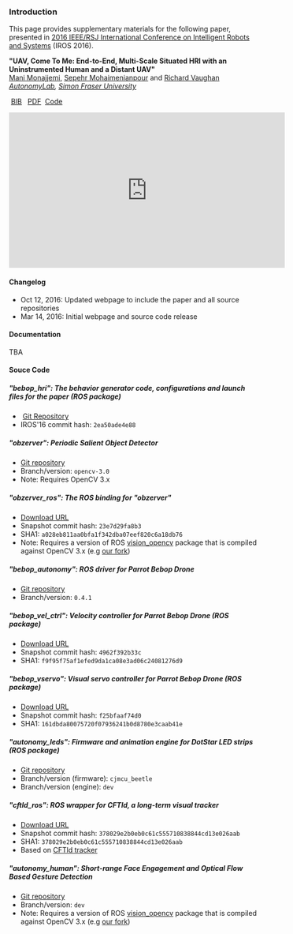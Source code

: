 ### Introduction

This page provides supplementary materials for the following paper, presented in [2016 IEEE/RSJ International Conference on Intelligent Robots and Systems](http://www.iros2016.org/) (IROS 2016).

**"UAV, Come To Me: End-to-End, Multi-Scale Situated HRI with an Uninstrumented Human and a Distant UAV"**<br />
[Mani Monajjemi](https://mani.im), [Sepehr Mohaimenianpour](http://sepehr.im) and [Richard Vaughan](https://www.cs.sfu.ca/~vaughan/)<br />
_[AutonomyLab](http://autonomylab.org/), [Simon Fraser University](http://sfu.ca)_

<i class="fa fa-file-text-o"></i>&nbsp;<a href="#">BIB</a>&nbsp;
<i class="fa fa-file-pdf-o"></i>&nbsp;<a href="https://autonomylab.github.io/doc/monajjemi_iros16.pdf">PDF</a>
<i class="fa fa-github"></i>&nbsp;<a href="#source-code">Code</a>

<iframe width="560" height="315" src="https://www.youtube-nocookie.com/embed/6kKuGH0B8XY?rel=0" frameborder="0" allowfullscreen></iframe>

#### Changelog

- Oct 12, 2016: Updated webpage to include the paper and all source repositories
- Mar 14, 2016: Initial webpage and source code release

#### Documentation

TBA

#### Souce Code

##### "bebop_hri": The behavior generator code, configurations and launch files for the paper (ROS package)

- <i class="fa fa-github"></i>&nbsp;<a href="https://github.com/AutonomyLab/bebop_hri">Git Repository</a>
- IROS'16 commit hash: `2ea50ade4e88`

##### "obzerver": Periodic Salient Object Detector

- [Git repository](https://github.com/AutonomyLab/obzerver)
- Branch/version: `opencv-3.0`
- Note: Requires OpenCV 3.x

##### "obzerver_ros": The ROS binding for "obzerver"

- [Download URL](https://github.com/AutonomyLab/bebop_hri/releases/download/iros16_submission/AutonomyLab-obzerver_ros-23e7d29fa8b3.tar.gz)
- Snapshot commit hash: `23e7d29fa8b3`
- SHA1: `a028eb811aa0bfa1f342dba07eef820c6a18db76`
- Note: Requires a version of ROS [vision_opencv](https://github.com/ros-perception/vision_opencv) package that is compiled against OpenCV 3.x (e.g [our fork](https://github.com/AutonomyLab/vision_opencv))

##### "bebop_autonomy": ROS driver for Parrot Bebop Drone

- [Git repository](https://github.com/AutonomyLab/bebop_autonomy)
- Branch/version: `0.4.1`

##### "bebop_vel_ctrl": Velocity controller for Parrot Bebop Drone (ROS package)

- [Download URL](https://github.com/AutonomyLab/bebop_hri/releases/download/iros16_submission/AutonomyLab-bebop_vel_ctrl-4962f392b33c.tar.gz)
- Snapshot commit hash: `4962f392b33c`
- SHA1: `f9f95f75af1efed9da1ca08e3ad06c24081276d9`

##### "bebop_vservo": Visual servo controller for Parrot Bebop Drone (ROS package)

- [Download URL](https://github.com/AutonomyLab/bebop_hri/releases/download/iros16_submission/AutonomyLab-bebop_vservo-f25bfaaf74d0.tar.gz)
- Snapshot commit hash: `f25bfaaf74d0`
- SHA1: `161dbda80075720f07936241b0d8780e3caab41e`

##### "autonomy_leds": Firmware and animation engine for DotStar LED strips (ROS package)

- [Git repository](https://github.com/AutonomyLab/autonomy_leds)
- Branch/version (firmware): `cjmcu_beetle`
- Branch/version (engine): `dev`

##### "cftld_ros": ROS wrapper for CFTld, a long-term visual tracker

- [Download URL](https://github.com/AutonomyLab/bebop_hri/releases/download/iros16_submission/AutonomyLab-cftld_ros-68eb0b0774ae.tar.gz)
- Snapshot commit hash: `378029e2b0eb0c61c555710838844cd13e026aab`
- SHA1: `378029e2b0eb0c61c555710838844cd13e026aab`
- Based on [CFTld tracker](https://github.com/klahaag/CFtld)

##### "autonomy_human": Short-range Face Engagement and Optical Flow Based Gesture Detection

- [Git repository](https://github.com/AutonomyLab/autonomy_hri/tree/dev/autonomy_human)
- Branch/version: `dev`
- Note: Requires a version of ROS [vision_opencv](https://github.com/ros-perception/vision_opencv) package that is compiled against OpenCV 3.x (e.g [our fork](https://github.com/AutonomyLab/vision_opencv))
